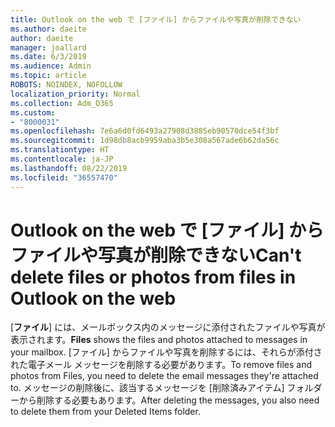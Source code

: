 ```yaml
---
title: Outlook on the web で [ファイル] からファイルや写真が削除できない
ms.author: daeite
author: daeite
manager: joallard
ms.date: 6/3/2019
ms.audience: Admin
ms.topic: article
ROBOTS: NOINDEX, NOFOLLOW
localization_priority: Normal
ms.collection: Adm_O365
ms.custom:
- "8000031"
ms.openlocfilehash: 7e6a6d0fd6493a27908d3885eb90570dce54f3bf
ms.sourcegitcommit: 1d98db8acb9959aba3b5e308a567ade6b62da56c
ms.translationtype: HT
ms.contentlocale: ja-JP
ms.lasthandoff: 08/22/2019
ms.locfileid: "36557470"
---
```

# <a name="cant-delete-files-or-photos-from-files-in-outlook-on-the-web"></a><span data-ttu-id="775cf-102">Outlook on the web で [ファイル] からファイルや写真が削除できない</span><span class="sxs-lookup"><span data-stu-id="775cf-102">Can't delete files or photos from files in Outlook on the web</span></span>

<span data-ttu-id="775cf-103">[**ファイル**] には、メールボックス内のメッセージに添付されたファイルや写真が表示されます。</span><span class="sxs-lookup"><span data-stu-id="775cf-103">**Files** shows the files and photos attached to messages in your mailbox.</span></span> <span data-ttu-id="775cf-104">[ファイル] からファイルや写真を削除するには、それらが添付された電子メール メッセージを削除する必要があります。</span><span class="sxs-lookup"><span data-stu-id="775cf-104">To remove files and photos from Files, you need to delete the email messages they're attached to.</span></span> <span data-ttu-id="775cf-105">メッセージの削除後に、該当するメッセージを [削除済みアイテム] フォルダーから削除する必要もあります。</span><span class="sxs-lookup"><span data-stu-id="775cf-105">After deleting the messages, you also need to delete them from your Deleted Items folder.</span></span>
